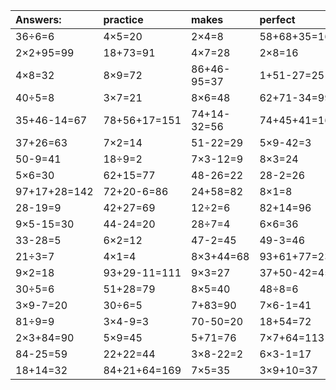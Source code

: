 | Answers: | practice | makes | perfect | ! |
| :--- | :--- | :--- | :--- | :--- |
| 36÷6=6 | 4×5=20 | 2×4=8 | 58+68+35=161 | 84-63=21 | 
| 2×2+95=99 | 18+73=91 | 4×7=28 | 2×8=16 | 62+9=71 | 
| 4×8=32 | 8×9=72 | 86+46-95=37 | 1+51-27=25 | 4+89=93 | 
| 40÷5=8 | 3×7=21 | 8×6=48 | 62+71-34=99 | 38+48=86 | 
| 35+46-14=67 | 78+56+17=151 | 74+14-32=56 | 74+45+41=160 | 64÷8=8 | 
| 37+26=63 | 7×2=14 | 51-22=29 | 5×9-42=3 | 2×9=18 | 
| 50-9=41 | 18÷9=2 | 7×3-12=9 | 8×3=24 | 20÷5=4 | 
| 5×6=30 | 62+15=77 | 48-26=22 | 28-2=26 | 4×6-23=1 | 
| 97+17+28=142 | 72+20-6=86 | 24+58=82 | 8×1=8 | 34-3=31 | 
| 28-19=9 | 42+27=69 | 12÷2=6 | 82+14=96 | 4×5+9=29 | 
| 9×5-15=30 | 44-24=20 | 28÷7=4 | 6×6=36 | 5×7=35 | 
| 33-28=5 | 6×2=12 | 47-2=45 | 49-3=46 | 6×5=30 | 
| 21÷3=7 | 4×1=4 | 8×3+44=68 | 93+61+77=231 | 50+64+37=151 | 
| 9×2=18 | 93+29-11=111 | 9×3=27 | 37+50-42=45 | 4×2=8 | 
| 30÷5=6 | 51+28=79 | 8×5=40 | 48÷8=6 | 8×7-42=14 | 
| 3×9-7=20 | 30÷6=5 | 7+83=90 | 7×6-1=41 | 7×6=42 | 
| 81÷9=9 | 3×4-9=3 | 70-50=20 | 18+54=72 | 97-67=30 | 
| 2×3+84=90 | 5×9=45 | 5+71=76 | 7×7+64=113 | 6×2+29=41 | 
| 84-25=59 | 22+22=44 | 3×8-22=2 | 6×3-1=17 | 6×3=18 | 
| 18+14=32 | 84+21+64=169 | 7×5=35 | 3×9+10=37 | 6+92-59=39 | 
